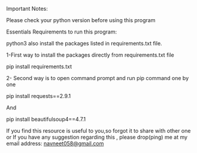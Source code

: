 Important Notes:

Please check your python version before using this program 

Essentials Requirements to run this program:

python3 also install the packages listed in requirements.txt file.

1-First way to install the packages directly from requirements.txt file


pip install requirements.txt

2- Second way is to open command prompt and run pip command one by one 

pip install requests==2.9.1

And

pip install beautifulsoup4==4.7.1




If you find this resource is useful to you,so forgot it to share with other one or If you have any suggestion regarding this , please drop(ping) me at my email address: navneet058@gmail.com






